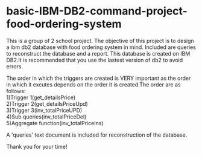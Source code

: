 # basic-IBM-DB2-command-project-food-ordering-system

This is a group of 2 school project.
The objective of this project is to design a ibm db2 database with food ordering system in mind.
Included are queries to reconstruct the database and a report.
This database is created on IBM DB2.It is recommended that you use the lastest version of db2 to avoid errors.

The order in which the triggers are created is VERY
important as the order in which it excutes depends on the order
it is created.The order are as follows:
<br>
1)Trigger 1(get_detailsPrice)
<br>
2)Trigger 2(get_detailsPriceUpd)
<br>
3)Trigger 3(inv_totalPriceUPD)
<br>
4)Sub queries(inv_totalPriceDel)
<br>
5)Aggregate function(inv_totalPriceIns)
<br>

A 'queries' text document is included for reconstruction of the database.

Thank you for your time!
